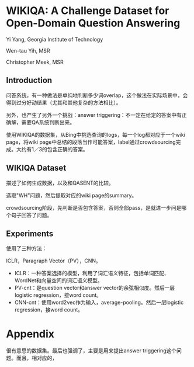 # WIKIQA: A Challenge Dataset for Open-Domain Question Answering

Yi Yang, Georgia Institute of Technology

Wen-tau Yih, MSR

Christopher Meek, MSR

## Introduction

问答系统，有一种做法是单纯地判断多少词overlap，这个做法在实际场景中，会得到过分好动结果（尤其和其他复杂的方法相比）。

另外，也产生了另外一个挑战：answer triggering：不一定在给定的答案中有正确解，需要QA系统判断出来。

使用WIKIQA的数据集，从Bing中挑选查询的logs，每一个log都对应于一个wiki page，将wiki page中总结的段落当作可能答案，label通过crowdsourcing完成。大约有1／3的包含正确的答案。

## WIKIQA Dataset

描述了如何生成数据，以及和QASENT的比较。

选取"WH"问题，然后提取对应的wiki page的summary。

crowdsourcing阶段，先判断是否包含答案，否则全部pass，是就进一步问是哪个句子回答了问题。

## Experiments

使用了三种方法：

ICLR，Paragraph Vector（PV），CNN。

+ ICLR：一种答案选择的模型，利用了词汇语义特征，包括单词匹配、WordNet和向量空间的词汇语义模型。
+ PV-cnt：是question vector和answer vector的余弦相似度。然后一层logistic regression，接word count。
+ CNN-cnt：使用word2vec作为输入，average-pooling。然后一层logistic regression，接word count。

# Appendix

很有意思的数据集。最后也强调了，主要是用来提出answer triggering这个问题。而且，相对应的，